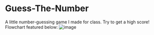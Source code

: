 # Guess-The-Number
A little number-guessing game I made for class. Try to get a high score!
Flowchart featured below:
![image](https://github.com/user-attachments/assets/e405e5ee-59cf-4708-a0c1-a86f2b8ebbfd)

